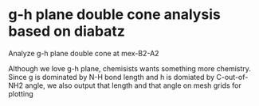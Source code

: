 # g-h plane double cone analysis based on diabatz
Analyze g-h plane double cone at mex-B2-A2

Although we love g-h plane, chemisists wants something more chemistry. Since g is dominated by N-H bond length and h is domiated by C-out-of-NH2 angle, we also output that length and that angle on mesh grids for plotting
